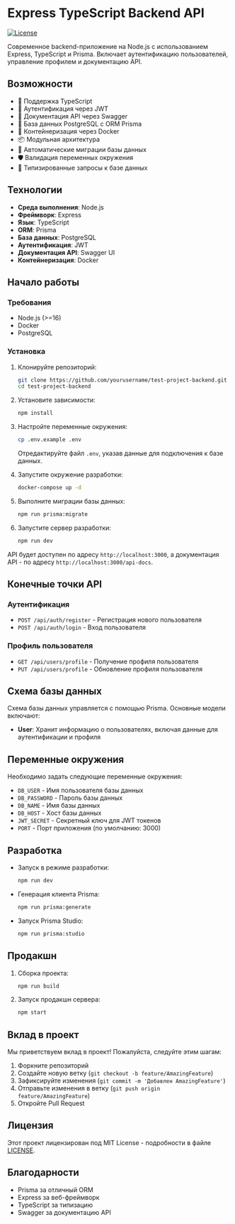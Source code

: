# Express TypeScript Backend API

[![License](https://img.shields.io/badge/license-MIT-blue.svg)](LICENSE)

Современное backend-приложение на Node.js с использованием Express, TypeScript и Prisma. Включает аутентификацию пользователей, управление профилем и документацию API.

## Возможности

- 🚀 Поддержка TypeScript
- 🔐 Аутентификация через JWT
- 📝 Документация API через Swagger
- 🐘 База данных PostgreSQL с ORM Prisma
- 🐳 Контейнеризация через Docker
- 📦 Модульная архитектура
- 🔄 Автоматические миграции базы данных
- 🛡️ Валидация переменных окружения
- 🧪 Типизированные запросы к базе данных

## Технологии

- **Среда выполнения**: Node.js
- **Фреймворк**: Express
- **Язык**: TypeScript
- **ORM**: Prisma
- **База данных**: PostgreSQL
- **Аутентификация**: JWT
- **Документация API**: Swagger UI
- **Контейнеризация**: Docker

## Начало работы

### Требования

- Node.js (>=16)
- Docker
- PostgreSQL

### Установка

1. Клонируйте репозиторий:
   ```bash
   git clone https://github.com/yourusername/test-project-backend.git
   cd test-project-backend
   ```

2. Установите зависимости:
   ```bash
   npm install
   ```

3. Настройте переменные окружения:
   ```bash
   cp .env.example .env
   ```
   Отредактируйте файл `.env`, указав данные для подключения к базе данных.

4. Запустите окружение разработки:
   ```bash
   docker-compose up -d
   ```

5. Выполните миграции базы данных:
   ```bash
   npm run prisma:migrate
   ```

6. Запустите сервер разработки:
   ```bash
   npm run dev
   ```

API будет доступен по адресу `http://localhost:3000`, а документация API - по адресу `http://localhost:3000/api-docs`.

## Конечные точки API

### Аутентификация
- `POST /api/auth/register` - Регистрация нового пользователя
- `POST /api/auth/login` - Вход пользователя

### Профиль пользователя
- `GET /api/users/profile` - Получение профиля пользователя
- `PUT /api/users/profile` - Обновление профиля пользователя

## Схема базы данных

Схема базы данных управляется с помощью Prisma. Основные модели включают:

- **User**: Хранит информацию о пользователях, включая данные для аутентификации и профиля

## Переменные окружения

Необходимо задать следующие переменные окружения:

- `DB_USER` - Имя пользователя базы данных
- `DB_PASSWORD` - Пароль базы данных
- `DB_NAME` - Имя базы данных
- `DB_HOST` - Хост базы данных
- `JWT_SECRET` - Секретный ключ для JWT токенов
- `PORT` - Порт приложения (по умолчанию: 3000)

## Разработка

- Запуск в режиме разработки:
  ```bash
  npm run dev
  ```

- Генерация клиента Prisma:
  ```bash
  npm run prisma:generate
  ```

- Запуск Prisma Studio:
  ```bash
  npm run prisma:studio
  ```

## Продакшн

1. Сборка проекта:
   ```bash
   npm run build
   ```

2. Запуск продакшн сервера:
   ```bash
   npm start
   ```

## Вклад в проект

Мы приветствуем вклад в проект! Пожалуйста, следуйте этим шагам:

1. Форкните репозиторий
2. Создайте новую ветку (`git checkout -b feature/AmazingFeature`)
3. Зафиксируйте изменения (`git commit -m 'Добавлен AmazingFeature'`)
4. Отправьте изменения в ветку (`git push origin feature/AmazingFeature`)
5. Откройте Pull Request

## Лицензия

Этот проект лицензирован под MIT License - подробности в файле [LICENSE](LICENSE).

## Благодарности

- Prisma за отличный ORM
- Express за веб-фреймворк
- TypeScript за типизацию
- Swagger за документацию API
